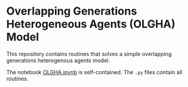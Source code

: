 # Overlapping Generations Heterogeneous Agents (OLGHA) Model

This repository contains routines that solves a simple overlapping generations heterogenous agents model. 

The notebook [OLGHA.ipynb](OLGHA.ipynb) is self-contained. The `.py` files contain all routines.

